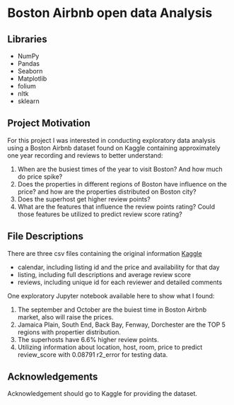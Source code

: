 # Boston Airbnb open data Analysis
## Libraries
+ NumPy
+ Pandas
+ Seaborn
+ Matplotlib
+ folium
+ nltk
+ sklearn

## Project Motivation
For this project I was interested in conducting exploratory data analysis using a Boston Airbnb dataset found on Kaggle containing approximately one year recording and reviews to better understand:

1. When are the busiest times of the year to visit Boston? And how much do price spike?
2. Does the properties in different regions of Boston have influence on the price? and how are the properties distributed on Boston city?
3. Does the superhost get higher review points?
4. What are the features that influence the review points rating? Could those features be utilized to predict review score rating?

## File Descriptions
There are three csv files containing the original information [Kaggle](https://www.kaggle.com/airbnb/boston)
+ calendar, including listing id and the price and availability for that day
+ listing, including full descriptions and average review score
+ reviews, including unique id for each reviewer and detailed comments

One exploratory Jupyter notebook available here to show what I found: 
1. The september and October are the buiest time in Boston Airbnb market, also will raise the prices.
2. Jamaica Plain, South End, Back Bay, Fenway, Dorchester are the TOP 5 regions with propertier distribution.
3. The superhosts have 6.6% higher review points.
4. Utilizing information about location, host, room, price to predict review_score with 0.08791 r2_error for testing data.
 
## Acknowledgements
Acknowledgement should go to Kaggle for providing the dataset. 
